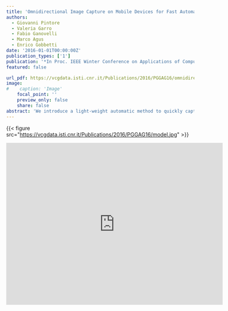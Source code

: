 ```yaml
---
title: 'Omnidirectional Image Capture on Mobile Devices for Fast Automatic Generation of 2.5D Indoor Maps'
authors:
  - Giovanni Pintore
  - Valeria Garro
  - Fabio Ganovelli
  - Marco Agus
  - Enrico Gobbetti
date: '2016-01-01T00:00:00Z'
publication_types: ['1']
publication: '*In Proc. IEEE Winter Conference on Applications of Computer Vision (WACV)*'
featured: false

url_pdf: https://vcgdata.isti.cnr.it/Publications/2016/PGGAG16/omnidirectional-image-capture.pdf
image:
#    caption: 'Image'
    focal_point: ''
    preview_only: false
    share: false
abstract: 'We introduce a light-weight automatic method to quickly capture and recover 2.5D multi-room indoor environments scaled to real-world metric dimensions. To minimize the user effort required, we capture and analyze a single omnidirectional image per room using widely available mobile devices. Through a simple tracking of the user movements between rooms, we iterate the process to map and reconstruct entire floor plans. In order to infer 3D clues with a minimal processing and without relying on the presence of texture or detail, we define a specialized spatial transform based on catadioptric theory to highlight the room''s structure in a virtual projection. From this information, we define a parametric model of each room to formalize our problem as a global optimization solved by Levenberg-Marquardt iterations. The effectiveness of the method is demonstrated on several challenging real-world multi-room indoor scenes.'
---
```

{{< figure src="https://vcgdata.isti.cnr.it/Publications/2016/PGGAG16/model.jpg" >}}
<iframe width="580" height="435" src="https://www.youtube.com/embed/UykfAxIsa70" frameborder="0" frameborder="0" allowfullscreen>

